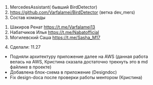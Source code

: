 1) MercedesAssistant( бывший BirdDetector)
2) https://github.com/Varfalamei/BirdDetector  (ветка dev_mers)
3) Cостав команды 
1. Шакиров Ренат https://t.me/Varfalamei13
2. Набатчиков Илья https://t.me/Nabatofficial
3. Могилевский Саша https://t.me/Sasha_M17


4) Сделали: 
11.27
- Подняли архитектуру приложение далее на AWS (данная работа велась на AWS, Кристина сказала достаточно трекнуть это в md файлике в проекте)
- Добавлена блок-схема в приложение (Designdoc)
- Fix design-doca после проверки работы ментором (Кристина)